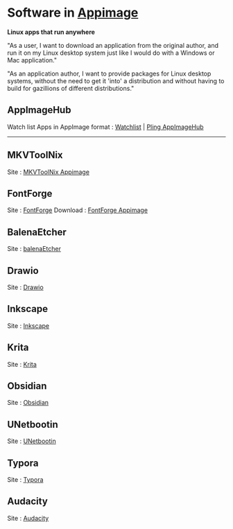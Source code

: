 # Software in [Appimage](https://appimage.org/)
**Linux apps that run anywhere**

"As a user, I want to download an application from the original author, and run it on my Linux desktop system just like I would do with a Windows or Mac application."

"As an application author, I want to provide packages for Linux desktop systems, without the need to get it 'into' a distribution and without having to build for gazillions of different distributions."

## AppImageHub
Watch list Apps in AppImage format : [Watchlist](https://appimage.github.io/apps/) | [Pling AppImageHub](https://www.appimagehub.com/)

---

## MKVToolNix
Site : [MKVToolNix Appimage](https://mkvtoolnix.download/downloads.html#appimage)

## FontForge
Site : [FontForge](https://fontforge.org/en-US/)
Download : [FontForge Appimage](https://fontforge.org/en-US/downloads/gnulinux-dl/)

## BalenaEtcher
Site : [balenaEtcher](https://www.balena.io/etcher/)

## Drawio
Site : [Drawio](https://github.com/jgraph/drawio-desktop/releases/tag/v15.8.4)

## Inkscape
Site : [Inkscape](https://inkscape.org/)

## Krita
Site : [Krita](https://krita.org/en/download/krita-desktop/)

## Obsidian
Site : [Obsidian](https://obsidian.md/)

## UNetbootin
Site : [UNetbootin](https://unetbootin.github.io/linux_download.html)

## Typora
Site : [Typora](https://typora.io/)

## Audacity
Site : [Audacity](https://www.audacityteam.org/download/)

